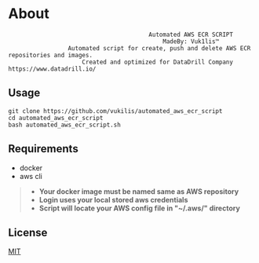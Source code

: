 # About

                                            Automated AWS ECR SCRIPT
                                                MadeBy: Vuk1lis™
                     Automated script for create, push and delete AWS ECR repositories and images.
                         Created and optimized for DataDrill Company https://www.datadrill.io/

## Usage
```
git clone https://github.com/vukilis/automated_aws_ecr_script
cd automated_aws_ecr_script
bash automated_aws_ecr_script.sh
```
## Requirements
* docker 
* aws cli 

> - **Your docker image must be named same as AWS repository**  
> - **Login uses your local stored aws credentials**  
> - **Script will locate your AWS config file in "~/.aws/" directory**

## License
[MIT](https://choosealicense.com/licenses/mit/)
